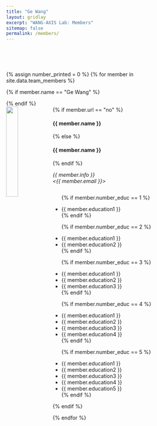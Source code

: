 ```yaml
---
title: "Ge Wang"
layout: gridlay
excerpt: "WANG-AXIS Lab: Members"
sitemap: false
permalink: /members/
---
```


<br/>
<br/>
<br/>

{% assign number_printed = 0 %}
{% for member in site.data.team_members %}

{% if member.name == "Ge Wang" %}
<div class="row">
{% endif %}

<div class="col-sm-6 clearfix">
  <img src="{{ site.url }}{{ site.baseurl }}/images/teampic/{{ member.photo }}" class="img-responsive" width="25%" style="float: left" />
  {% if member.url == "no" %}
  <h4><b>{{ member.name }}</b></h4>
  {% else %}
  <!--<h4> <b> <a href = "{{ member.url }}" > {{ member.name }} </a> </b> </h4>-->
  <h4> <b> {{ member.name }} </b> </h4>
  {% endif %}

  <i>{{ member.info }}<br><{{ member.email }}></i>
  <ul style="overflow: hidden">

  {% if member.number_educ == 1 %}
  <li> {{ member.education1 }} </li>
  {% endif %}

  {% if member.number_educ == 2 %}
  <li> {{ member.education1 }} </li>
  <li> {{ member.education2 }} </li>
  {% endif %}

  {% if member.number_educ == 3 %}
  <li> {{ member.education1 }} </li>
  <li> {{ member.education2 }} </li>
  <li> {{ member.education3 }} </li>
  {% endif %}

  {% if member.number_educ == 4 %}
  <li> {{ member.education1 }} </li>
  <li> {{ member.education2 }} </li>
  <li> {{ member.education3 }} </li>
  <li> {{ member.education4 }} </li>
  {% endif %}

  {% if member.number_educ == 5 %}
  <li> {{ member.education1 }} </li>
  <li> {{ member.education2 }} </li>
  <li> {{ member.education3 }} </li>
  <li> {{ member.education4 }} </li>
  <li> {{ member.education5 }} </li>
  {% endif %}

  </ul>
</div>

</div>
{% endif %}

{% endfor %}
